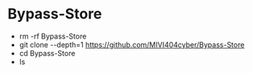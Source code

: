 # Bypass-Store

- rm -rf Bypass-Store
- git clone --depth=1 https://github.com/MIVI404cyber/Bypass-Store
- cd Bypass-Store
- ls
